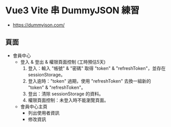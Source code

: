 # Vue3 Vite 串 DummyJSON 練習
* https://dummyjson.com/


## 頁面
* 會員中心
    * 登入 & 登出 & 權限頁面控制 (工時預估5天)
        1. 登入：輸入 "帳號" & "密碼" 取得 "token" & "refreshToken"，並存在 sessionStorage。
        2. 登入逾時："token" 過期，使用 "refreshToken" 去換一組新的 "token" & "refreshToken"。
        3. 登出：清除 sessionStorage 的資料。
        4. 權限頁面控制：未登入時不能瀏覽頁面。
    * 會員中心主頁
        * 列出使用者資訊
        * 修改資訊